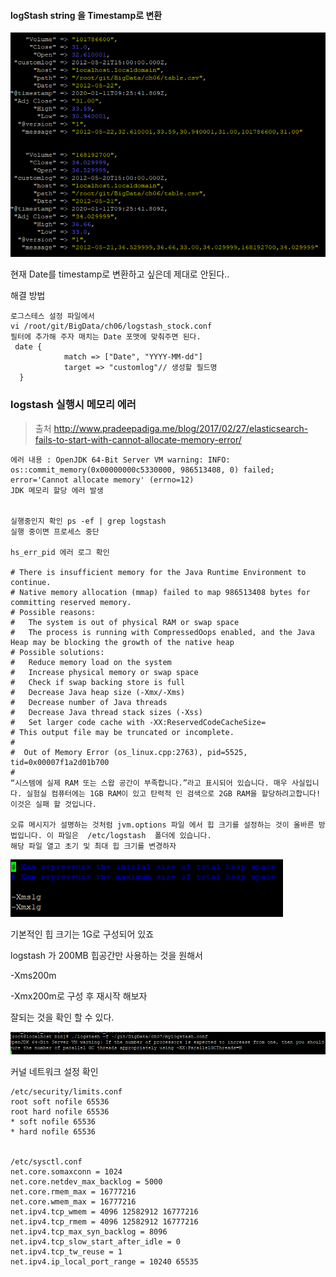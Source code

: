  #### logStash string 을 Timestamp로 변환

![image-20200111182727430](\Server\DataScience\image\image-20200111182727430.png)

현재 Date를 timestamp로 변환하고 싶은데 제대로 안된다..

해결 방법

```
로그스테스 설정 파일에서
vi /root/git/BigData/ch06/logstash_stock.conf
필터에 추가해 주자 매치는 Date 포맷에 맞춰주면 된다.
 date {
            match => ["Date", "YYYY-MM-dd"]
            target => "customlog"// 생성할 필드명
  }

```



### logstash 실행시 메모리 에러

> 출처 http://www.pradeepadiga.me/blog/2017/02/27/elasticsearch-fails-to-start-with-cannot-allocate-memory-error/

```
에러 내용 : OpenJDK 64-Bit Server VM warning: INFO: os::commit_memory(0x00000000c5330000, 986513408, 0) failed; error='Cannot allocate memory' (errno=12)
JDK 메모리 할당 에러 발생


실행중인지 확인 ps -ef | grep logstash
실행 중이면 프로세스 중단

hs_err_pid 에러 로그 확인 

# There is insufficient memory for the Java Runtime Environment to continue.
# Native memory allocation (mmap) failed to map 986513408 bytes for committing reserved memory.
# Possible reasons:
#   The system is out of physical RAM or swap space
#   The process is running with CompressedOops enabled, and the Java Heap may be blocking the growth of the native heap
# Possible solutions:
#   Reduce memory load on the system
#   Increase physical memory or swap space
#   Check if swap backing store is full
#   Decrease Java heap size (-Xmx/-Xms)
#   Decrease number of Java threads
#   Decrease Java thread stack sizes (-Xss)
#   Set larger code cache with -XX:ReservedCodeCacheSize=
# This output file may be truncated or incomplete.
#
#  Out of Memory Error (os_linux.cpp:2763), pid=5525, tid=0x00007f1a2d01b700
#
“시스템에 실제 RAM 또는 스왑 공간이 부족합니다.”라고 표시되어 있습니다. 매우 사실입니다. 실험실 컴퓨터에는 1GB RAM이 있고 탄력적 인 검색으로 2GB RAM을 할당하려고합니다! 이것은 실패 할 것입니다.

오류 메시지가 설명하는 것처럼 jvm.options 파일 에서 힙 크기를 설정하는 것이 올바른 방법입니다. 이 파일은  /etc/logstash  폴더에 있습니다.
해당 파일 열고 초기 및 최대 힙 크기를 변경하자
```

![image-20200112113305200](\Server\DataScience\image\image-20200112113305200.png)

기본적인 힙 크기는 1G로 구성되어 있죠 

logstash 가 200MB 힙공간만 사용하는 것을 원해서

-Xms200m

-Xmx200m로 구성 후 재시작 해보자

잘되는 것을 확인 할 수 있다.

![image-20200112113559111](\Server\DataScience\image\image-20200112113559111.png)





커널 네트워크 설정 확인

```
/etc/security/limits.conf
root soft nofile 65536
root hard nofile 65536
* soft nofile 65536
* hard nofile 65536


/etc/sysctl.conf
net.core.somaxconn = 1024
net.core.netdev_max_backlog = 5000
net.core.rmem_max = 16777216
net.core.wmem_max = 16777216
net.ipv4.tcp_wmem = 4096 12582912 16777216
net.ipv4.tcp_rmem = 4096 12582912 16777216
net.ipv4.tcp_max_syn_backlog = 8096
net.ipv4.tcp_slow_start_after_idle = 0
net.ipv4.tcp_tw_reuse = 1
net.ipv4.ip_local_port_range = 10240 65535
```

